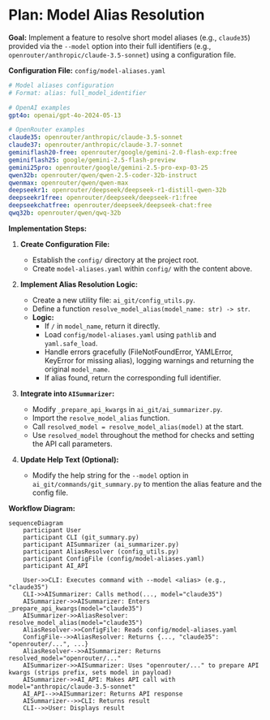 # Plan: Model Alias Resolution

**Goal:** Implement a feature to resolve short model aliases (e.g., `claude35`) provided via the `--model` option into their full identifiers (e.g., `openrouter/anthropic/claude-3.5-sonnet`) using a configuration file.

**Configuration File:** `config/model-aliases.yaml`

```yaml
# Model aliases configuration
# Format: alias: full_model_identifier

# OpenAI examples
gpt4o: openai/gpt-4o-2024-05-13

# OpenRouter examples
claude35: openrouter/anthropic/claude-3.5-sonnet
claude37: openrouter/anthropic/claude-3.7-sonnet
geminiflash20-free: openrouter/google/gemini-2.0-flash-exp:free
geminiflash25: google/gemini-2.5-flash-preview
gemini25pro: openrouter/google/gemini-2.5-pro-exp-03-25
qwen32b: openrouter/qwen/qwen-2.5-coder-32b-instruct
qwenmax: openrouter/qwen/qwen-max
deepseekr1: openrouter/deepseek/deepseek-r1-distill-qwen-32b
deepseekr1free: openrouter/deepseek/deepseek-r1:free
deepseekchatfree: openrouter/deepseek/deepseek-chat:free
qwq32b: openrouter/qwen/qwq-32b
```

**Implementation Steps:**

1.  **Create Configuration File:**
    *   Establish the `config/` directory at the project root.
    *   Create `model-aliases.yaml` within `config/` with the content above.

2.  **Implement Alias Resolution Logic:**
    *   Create a new utility file: `ai_git/config_utils.py`.
    *   Define a function `resolve_model_alias(model_name: str) -> str`.
    *   **Logic:**
        *   If `/` in `model_name`, return it directly.
        *   Load `config/model-aliases.yaml` using `pathlib` and `yaml.safe_load`.
        *   Handle errors gracefully (FileNotFoundError, YAMLError, KeyError for missing alias), logging warnings and returning the original `model_name`.
        *   If alias found, return the corresponding full identifier.

3.  **Integrate into `AISummarizer`:**
    *   Modify `_prepare_api_kwargs` in `ai_git/ai_summarizer.py`.
    *   Import the `resolve_model_alias` function.
    *   Call `resolved_model = resolve_model_alias(model)` at the start.
    *   Use `resolved_model` throughout the method for checks and setting the API call parameters.

4.  **Update Help Text (Optional):**
    *   Modify the help string for the `--model` option in `ai_git/commands/git_summary.py` to mention the alias feature and the config file.

**Workflow Diagram:**

```mermaid
sequenceDiagram
    participant User
    participant CLI (git_summary.py)
    participant AISummarizer (ai_summarizer.py)
    participant AliasResolver (config_utils.py)
    participant ConfigFile (config/model-aliases.yaml)
    participant AI_API

    User->>CLI: Executes command with --model <alias> (e.g., "claude35")
    CLI->>AISummarizer: Calls method(..., model="claude35")
    AISummarizer->>AISummarizer: Enters _prepare_api_kwargs(model="claude35")
    AISummarizer->>AliasResolver: resolve_model_alias(model="claude35")
    AliasResolver->>ConfigFile: Reads config/model-aliases.yaml
    ConfigFile-->>AliasResolver: Returns {..., "claude35": "openrouter/...", ...}
    AliasResolver-->>AISummarizer: Returns resolved_model="openrouter/..."
    AISummarizer->>AISummarizer: Uses "openrouter/..." to prepare API kwargs (strips prefix, sets model in payload)
    AISummarizer->>AI_API: Makes API call with model="anthropic/claude-3.5-sonnet"
    AI_API-->>AISummarizer: Returns API response
    AISummarizer-->>CLI: Returns result
    CLI-->>User: Displays result